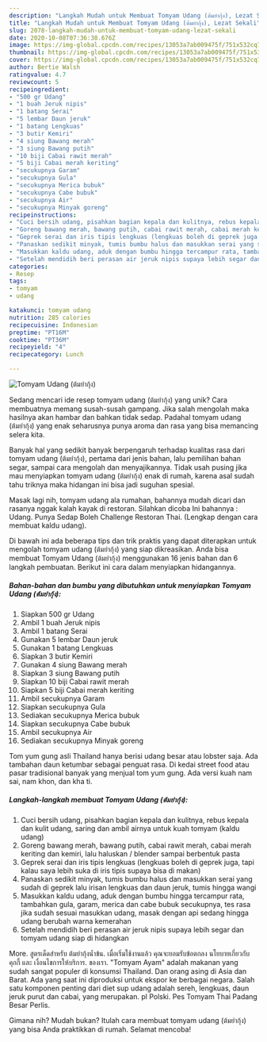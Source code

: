 ```yaml
---
description: "Langkah Mudah untuk Membuat Tomyam Udang (ต้มยำกุ้ง), Lezat Sekali"
title: "Langkah Mudah untuk Membuat Tomyam Udang (ต้มยำกุ้ง), Lezat Sekali"
slug: 2078-langkah-mudah-untuk-membuat-tomyam-udang-lezat-sekali
date: 2020-10-08T07:36:38.676Z
image: https://img-global.cpcdn.com/recipes/13053a7ab009475f/751x532cq70/tomyam-udang-ต้มยำกุ้ง-foto-resep-utama.jpg
thumbnail: https://img-global.cpcdn.com/recipes/13053a7ab009475f/751x532cq70/tomyam-udang-ต้มยำกุ้ง-foto-resep-utama.jpg
cover: https://img-global.cpcdn.com/recipes/13053a7ab009475f/751x532cq70/tomyam-udang-ต้มยำกุ้ง-foto-resep-utama.jpg
author: Bertie Walsh
ratingvalue: 4.7
reviewcount: 5
recipeingredient:
- "500 gr Udang"
- "1 buah Jeruk nipis"
- "1 batang Serai"
- "5 lembar Daun jeruk"
- "1 batang Lengkuas"
- "3 butir Kemiri"
- "4 siung Bawang merah"
- "3 siung Bawang putih"
- "10 biji Cabai rawit merah"
- "5 biji Cabai merah keriting"
- "secukupnya Garam"
- "secukupnya Gula"
- "secukupnya Merica bubuk"
- "secukupnya Cabe bubuk"
- "secukupnya Air"
- "secukupnya Minyak goreng"
recipeinstructions:
- "Cuci bersih udang, pisahkan bagian kepala dan kulitnya, rebus kepala dan kulit udang, saring dan ambil airnya untuk kuah tomyam (kaldu udang)"
- "Goreng bawang merah, bawang putih, cabai rawit merah, cabai merah keriting dan kemiri, lalu haluskan / blender sampai berbentuk pasta"
- "Geprek serai dan iris tipis lengkuas (lengkuas boleh di geprek juga, tapi kalau saya lebih suka di iris tipis supaya bisa di makan)"
- "Panaskan sedikit minyak, tumis bumbu halus dan masukkan serai yang sudah di geprek lalu irisan lengkuas dan daun jeruk, tumis hingga wangi"
- "Masukkan kaldu udang, aduk dengan bumbu hingga tercampur rata, tambahkan gula, garam, merica dan cabe bubuk secukupnya, tes rasa jika sudah sesuai masukkan udang, masak dengan api sedang hingga udang berubah warna kemerahan"
- "Setelah mendidih beri perasan air jeruk nipis supaya lebih segar dan tomyam udang siap di hidangkan"
categories:
- Resep
tags:
- tomyam
- udang

katakunci: tomyam udang 
nutrition: 285 calories
recipecuisine: Indonesian
preptime: "PT16M"
cooktime: "PT36M"
recipeyield: "4"
recipecategory: Lunch

---
```



![Tomyam Udang (ต้มยำกุ้ง)](https://img-global.cpcdn.com/recipes/13053a7ab009475f/751x532cq70/tomyam-udang-ต้มยำกุ้ง-foto-resep-utama.jpg)

Sedang mencari ide resep tomyam udang (ต้มยำกุ้ง) yang unik? Cara membuatnya memang susah-susah gampang. Jika salah mengolah maka hasilnya akan hambar dan bahkan tidak sedap. Padahal tomyam udang (ต้มยำกุ้ง) yang enak seharusnya punya aroma dan rasa yang bisa memancing selera kita.

Banyak hal yang sedikit banyak berpengaruh terhadap kualitas rasa dari tomyam udang (ต้มยำกุ้ง), pertama dari jenis bahan, lalu pemilihan bahan segar, sampai cara mengolah dan menyajikannya. Tidak usah pusing jika mau menyiapkan tomyam udang (ต้มยำกุ้ง) enak di rumah, karena asal sudah tahu triknya maka hidangan ini bisa jadi suguhan spesial.

Masak lagi nih, tomyam udang ala rumahan, bahannya mudah dicari dan rasanya nggak kalah kayak di restoran. Silahkan dicoba Ini bahannya : Udang. Punya Sedap Boleh Challenge Restoran Thai. (Lengkap dengan cara membuat kaldu udang).


Di bawah ini ada beberapa tips dan trik praktis yang dapat diterapkan untuk mengolah tomyam udang (ต้มยำกุ้ง) yang siap dikreasikan. Anda bisa membuat Tomyam Udang (ต้มยำกุ้ง) menggunakan 16 jenis bahan dan 6 langkah pembuatan. Berikut ini cara dalam menyiapkan hidangannya.

<!--inarticleads1-->

##### Bahan-bahan dan bumbu yang dibutuhkan untuk menyiapkan Tomyam Udang (ต้มยำกุ้ง):

1. Siapkan 500 gr Udang
1. Ambil 1 buah Jeruk nipis
1. Ambil 1 batang Serai
1. Gunakan 5 lembar Daun jeruk
1. Gunakan 1 batang Lengkuas
1. Siapkan 3 butir Kemiri
1. Gunakan 4 siung Bawang merah
1. Siapkan 3 siung Bawang putih
1. Siapkan 10 biji Cabai rawit merah
1. Siapkan 5 biji Cabai merah keriting
1. Ambil secukupnya Garam
1. Siapkan secukupnya Gula
1. Sediakan secukupnya Merica bubuk
1. Siapkan secukupnya Cabe bubuk
1. Ambil secukupnya Air
1. Sediakan secukupnya Minyak goreng


Tom yum gung asli Thailand hanya berisi udang besar atau lobster saja. Ada tambahan daun ketumbar sebagai penguat rasa. Di kedai street food atau pasar tradisional banyak yang menjual tom yum gung. Ada versi kuah nam sai, nam khon, dan kha ti. 

<!--inarticleads2-->

##### Langkah-langkah membuat Tomyam Udang (ต้มยำกุ้ง):

1. Cuci bersih udang, pisahkan bagian kepala dan kulitnya, rebus kepala dan kulit udang, saring dan ambil airnya untuk kuah tomyam (kaldu udang)
1. Goreng bawang merah, bawang putih, cabai rawit merah, cabai merah keriting dan kemiri, lalu haluskan / blender sampai berbentuk pasta
1. Geprek serai dan iris tipis lengkuas (lengkuas boleh di geprek juga, tapi kalau saya lebih suka di iris tipis supaya bisa di makan)
1. Panaskan sedikit minyak, tumis bumbu halus dan masukkan serai yang sudah di geprek lalu irisan lengkuas dan daun jeruk, tumis hingga wangi
1. Masukkan kaldu udang, aduk dengan bumbu hingga tercampur rata, tambahkan gula, garam, merica dan cabe bubuk secukupnya, tes rasa jika sudah sesuai masukkan udang, masak dengan api sedang hingga udang berubah warna kemerahan
1. Setelah mendidih beri perasan air jeruk nipis supaya lebih segar dan tomyam udang siap di hidangkan


More. สูตรเด็ดสำหรับ ต้มยำกุ้งน้ำข้น. เมื่อเริ่มใช้งานแล้ว คุณจะยอมรับข้อตกลง นโยบายเกี่ยวกับคุกกี้ และ เงื่อนไขการให้บริการ. ของเรา. &#34;Tomyam Ayam&#34; adalah makanan yang sudah sangat populer di konsumsi Thailand. Dan orang asing di Asia dan Barat. Ada yang saat ini diproduksi untuk ekspor ke berbagai negara. Salah satu komponen penting dari diet sup udang adalah sereh, lengkuas, daun jeruk purut dan cabai, yang merupakan. pl Polski. Pes Tomyam Thai Padang Besar Perlis. 

Gimana nih? Mudah bukan? Itulah cara membuat tomyam udang (ต้มยำกุ้ง) yang bisa Anda praktikkan di rumah. Selamat mencoba!
